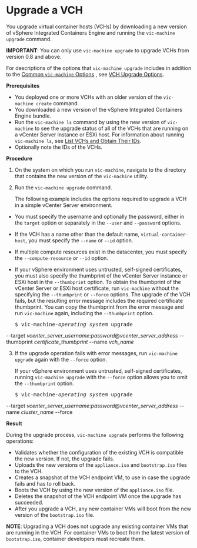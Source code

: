 # Upgrade a VCH #

You upgrade virtual container hosts (VCHs) by downloading a new version of vSphere Integrated Containers Engine and running the `vic-machine upgrade` command.

**IMPORTANT**: You can only use `vic-machine upgrade` to upgrade VCHs from version 0.8 and above.

For descriptions of the options that `vic-machine upgrade` includes in addition to the [Common `vic-machine` Options](common_vic_options.md) , see [VCH Upgrade Options](upgrade_vch_options.md).

**Prerequisites**

- You deployed one or more VCHs with an older version of the `vic-machine create` command.
- You downloaded a new version of the vSphere Integrated Containers Engine bundle.
- Run the `vic-machine ls` command by using the new version of `vic-machine` to see the upgrade status of all of the VCHs that are running on a vCenter Server instance or ESXi host. For information about running `vic-machine ls`, see [List VCHs and Obtain Their IDs](list_vch.md).
- Optionally note the IDs of the VCHs.

**Procedure**

1. On the system on which you run `vic-machine`, navigate to the directory that contains the new version of the `vic-machine` utility.
2. Run the `vic-machine upgrade` command. 

   The following example includes the options required to upgrade a VCH in a simple vCenter Server environment. 

  - You must specify the username and optionally the password, either in the `target` option or separately in the `--user` and `--password` options. 
  - If the VCH has a name other than the default name, `virtual-container-host`, you must specify the `--name` or `--id` option. 
  - If multiple compute resources exist in the datacenter, you must specify the `--compute-resource` or `--id` option. 
  - If your vSphere environment uses untrusted, self-signed certificates, you must also specify the thumbprint of the vCenter Server instance or ESXi host in the `--thumbprint` option. To obtain the thumbprint of the vCenter Server or ESXi host certificate, run `vic-machine` without the specifying the `--thumbprint` or `--force` options. The upgrade of the VCH fails, but the resulting error message includes the required certificate thumbprint. You can copy the thumbprint from the error message and run `vic-machine` again, including the `--thumbprint` option.

     <pre>$ vic-machine-<i>operating_system</i> upgrade
--target <i>vcenter_server_username</i>:<i>password</i>@<i>vcenter_server_address</i>
--thumbprint <i>certificate_thumbprint</i>
--name <i>vch_name</i></pre>

3. If the upgrade operation fails with error messages, run `vic-machine upgrade` again with the `--force` option.

    If your vSphere environment uses untrusted, self-signed certificates, running `vic-machine upgrade` with the `--force` option allows you to omit the `--thumbprint` option.

     <pre>$ vic-machine-<i>operating_system</i> upgrade
--target <i>vcenter_server_username</i>:<i>password</i>@<i>vcenter_server_address</i>
--name <i>cluster_name</i></i>
--force</pre>

**Result**

During the upgrade process, `vic-machine upgrade` performs the following operations:

- Validates whether the configuration of the existing VCH is compatible the new version. If not, the upgrade fails. 
- Uploads the new versions of the `appliance.iso` and `bootstrap.iso` files to the VCH.
- Creates a snapshot of the VCH endpoint VM, to use in case the upgrade fails and has to roll back.
- Boots the VCH by using the new version of the `appliance.iso` file.
- Deletes the snapshot of the VCH endpoint VM once the upgrade has succeeded.
- After you upgrade a VCH, any new container VMs will boot from the new version of the `bootstrap.iso` file.

**NOTE**:  Upgrading a VCH does not upgrade any  existing container VMs that are running in the VCH. For container VMs to boot from the latest version of `bootstrap.iso`, container developers must recreate them.
